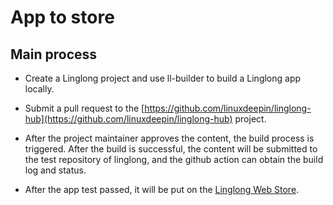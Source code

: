 # App to store

## Main process

- Create a Linglong project and use ll-builder to build a Linglong app locally.

- Submit a pull request to the [https://github.com/linuxdeepin/linglong-hub](https://github.com/linuxdeepin/linglong-hub) project.

- After the project maintainer approves the content, the build process is triggered. After the build is successful, the content will be submitted to the test repository of linglong, and the github action can obtain the build log and status.

- After the app test passed, it will be put on the [Linglong Web Store](http://10.0.33.45:28803).
